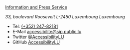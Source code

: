 [Information and Press Service](https://sip.gouvernement.lu)

<address>
33, boulevard Roosevelt
L-2450 Luxembourg
Luxembourg
</address>

- Tel: [(+352) 247-82181](tel:+35224782181) 
- E-Mail [accessibilite@sip.public.lu](mailto:accessibilite@sip.public.lu)
- Twitter [@AccessibilityLU](https://twitter.com/AccessibilityLu)
- GitHub [AccessibilityLU](https://github.com/accessibility-luxembourg)